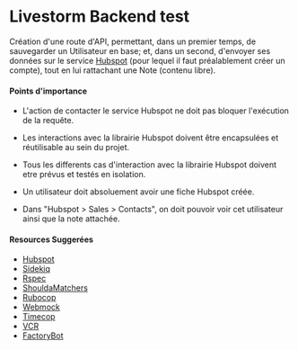 # Livestorm Backend test

Création d'une route d'API, permettant, dans un premier temps, de sauvegarder un Utilisateur en base; et, dans un second, d'envoyer ses données sur le service [Hubspot](https://www.hubspot.com/) (pour lequel il faut préalablement créer un compte), tout en lui rattachant une Note (contenu libre).

#### Points d'importance

- L'action de contacter le service Hubspot ne doit pas bloquer l'exécution de la requête.

- Les interactions avec la librairie Hubspot doivent être encapsulées et réutilisable au sein du projet.

- Tous les differents cas d'interaction avec la librairie Hubspot doivent etre prévus et testés en isolation.

- Un utilisateur doit absoluement avoir une fiche Hubspot créée.

- Dans "Hubspot > Sales > Contacts", on doit pouvoir voir cet utilisateur ainsi que la note attachée.

#### Resources Suggerées

- [Hubspot](https://github.com/adimichele/hubspot-ruby)
- [Sidekiq](https://github.com/mperham/sidekiq)
- [Rspec](https://github.com/rspec/rspec-rails)
- [ShouldaMatchers](https://github.com/thoughtbot/shoulda-matchers)
- [Rubocop](https://github.com/bbatsov/rubocop)
- [Webmock](https://github.com/bblimke/webmock)
- [Timecop](https://github.com/travisjeffery/timecop)
- [VCR](https://github.com/vcr/vcr)
- [FactoryBot](https://github.com/thoughtbot/factory_bot)
